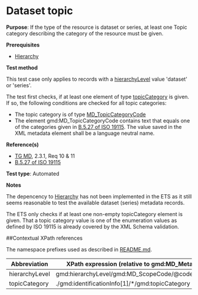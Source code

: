 # Dataset topic

**Purpose**: If the type of the resource is dataset or series, at least one Topic category describing the category of the resource must be given.

**Prerequisites**

* [Hierarchy](./hierarchy)

**Test method**

This test case only applies to records with a [hierarchyLevel](#hierarchyLevel) value 'dataset' or 'series'.

The test first checks, if at least one element of type [topicCategory](#topic) is given. If so, the following conditions are checked for all topic categories:

* The topic category is of type [MD_TopicCategoryCode](#topic)
* The element gmd:MD_TopicCategoryCode contains text that equals one of the categories given in [B.5.27 of ISO 19115](http://inspire.ec.europa.eu/metadata-codelist/TopicCategory).
The value saved in the XML metadata element shall be a language neutral name.

**Reference(s)**	 

* [TG MD](./README#ref_TG_MD), 2.3.1, Req 10 & 11
* [B.5.27 of ISO 19115](http://inspire.ec.europa.eu/metadata-codelist/TopicCategory)

**Test type**: Automated

**Notes**

The depencency to [Hierarchy](./hierarchy) has not been implemented in the ETS as it still seems reasonable to test the available dataset (series) metadata records.  

The ETS only checks if at least one non-empty topicCategory element is given. That a topic category value is one of the enumeration values as defined by ISO 19115 is already covered by the XML Schema validation.

##Contextual XPath references

The namespace prefixes used as described in [README.md](./README#namespaces).

Abbreviation                                   |  XPath expression (relative to gmd:MD_Metadata)
-----------------------------------------------| -------------------------------------------------------------------------
<a name="hierarchyLevel"></a> hierarchyLevel | gmd:hierarchyLevel/gmd:MD_ScopeCode/@codeListValue
<a name="topic"></a> topicCategory  | ./gmd:identificationInfo[1]/\*/gmd:topicCategory
